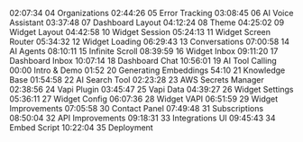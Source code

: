 
02:07:34 04 Organizations
02:44:26 05 Error Tracking
03:08:45 06 AI Voice Assistant
03:37:48 07 Dashboard Layout
04:12:24 08 Theme
04:25:02 09 Widget Layout
04:42:58 10 Widget Session
05:24:13 11 Widget Screen Router
05:34:32 12 Widget Loading
06:29:43 13 Conversations
07:00:58 14 AI Agents
08:10:11 15 Infinite Scroll
08:39:59 16 Widget Inbox
09:11:20 17 Dashboard Inbox
10:07:14 18 Dashboard Chat
10:56:01 19 AI Tool Calling
00:00 Intro & Demo
01:52 20 Generating Embeddings
54:10 21 Knowledge Base
01:54:58 22 AI Search Tool
02:23:28 23 AWS Secrets Manager
02:38:56 24 Vapi Plugin
03:45:47 25 Vapi Data
04:39:27 26 Widget Settings
05:36:11 27 Widget Config
06:07:36 28 Widget VAPI
06:51:59 29 Widget Improvements
07:05:58 30 Contact Panel
07:49:48 31 Subscriptions
08:50:04 32 API Improvements
09:18:31 33 Integrations UI
09:45:43 34 Embed Script
10:22:04 35 Deployment


